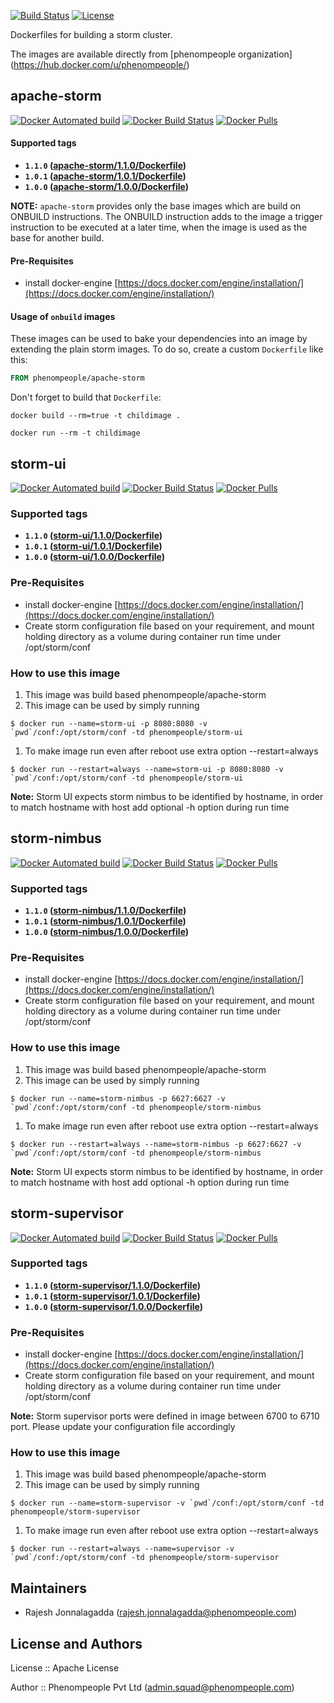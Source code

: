 [![Build Status](https://travis-ci.org/phenompeople/apache-storm.svg?branch=master)](https://travis-ci.org/phenompeople/apache-storm)
[![License](https://img.shields.io/badge/License-Apache%202.0-blue.svg)](https://opensource.org/licenses/Apache-2.0)

Dockerfiles for building a storm cluster.

The images are available directly from [phenompeople organization] (https://hub.docker.com/u/phenompeople/)


## **apache-storm**

[![Docker Automated build](https://img.shields.io/docker/automated/phenompeople/apache-storm.svg?style=plastic)](https://hub.docker.com/r/phenompeople/apache-storm/)
[![Docker Build Status](https://img.shields.io/docker/build/phenompeople/apache-storm.svg?style=plastic)](https://hub.docker.com/r/phenompeople/apache-storm/)
[![Docker Pulls](https://img.shields.io/docker/pulls/phenompeople/apache-storm.svg?style=plastic)](https://hub.docker.com/r/phenompeople/apache-storm/)

#### Supported tags

* **`1.1.0` ([apache-storm/1.1.0/Dockerfile](https://bitbucket.org/phenompeople/apache-storm/src/master/apache-storm/1.1.0/Dockerfile))**
* **`1.0.1` ([apache-storm/1.0.1/Dockerfile](https://bitbucket.org/phenompeople/apache-storm/src/master/apache-storm/1.0.1/Dockerfile))**
* **`1.0.0` ([apache-storm/1.0.0/Dockerfile](https://bitbucket.org/phenompeople/apache-storm/src/master/apache-storm/1.0.0/Dockerfile))**

**NOTE:** `apache-storm` provides only the base images which are build on ONBUILD instructions. The ONBUILD instruction adds to the image a trigger instruction to be executed at a later time, when the image is used as the base for another build.

#### Pre-Requisites

- install docker-engine [https://docs.docker.com/engine/installation/](https://docs.docker.com/engine/installation/)

#### Usage of `onbuild` images

These images can be used to bake your dependencies into an image by extending the plain storm images. To do so, create a custom `Dockerfile` like this:
```dockerfile
FROM phenompeople/apache-storm
```
Don't forget to build that `Dockerfile`:
```
docker build --rm=true -t childimage .
```
```
docker run --rm -t childimage
```

## **storm-ui**

[![Docker Automated build](https://img.shields.io/docker/automated/phenompeople/storm-ui.svg?style=plastic)](https://hub.docker.com/r/phenompeople/storm-ui/)
[![Docker Build Status](https://img.shields.io/docker/build/phenompeople/storm-ui.svg?style=plastic)](https://hub.docker.com/r/phenompeople/storm-ui/)
[![Docker Pulls](https://img.shields.io/docker/pulls/phenompeople/storm-ui.svg?style=plastic)](https://hub.docker.com/r/phenompeople/storm-ui/)

### Supported tags

* **`1.1.0` ([storm-ui/1.1.0/Dockerfile](https://bitbucket.org/phenompeople/apache-storm/src/master/storm-ui/1.1.0))**
* **`1.0.1` ([storm-ui/1.0.1/Dockerfile](https://bitbucket.org/phenompeople/apache-storm/src/master/storm-ui/1.0.1))**
* **`1.0.0` ([storm-ui/1.0.0/Dockerfile](https://bitbucket.org/phenompeople/apache-storm/src/master/storm-ui/1.0.0))**

### Pre-Requisites

- install docker-engine [https://docs.docker.com/engine/installation/](https://docs.docker.com/engine/installation/)
- Create storm configuration file based on your requirement, and mount holding directory as a volume during container run time under /opt/storm/conf
  
### How to use this image 

1. This image was build based phenompeople/apache-storm 
1. This image can be used by simply running 

```$ docker run --name=storm-ui -p 8080:8080 -v `pwd`/conf:/opt/storm/conf -td phenompeople/storm-ui```

1. To make image run even after reboot use extra option --restart=always

```$ docker run --restart=always --name=storm-ui -p 8080:8080 -v `pwd`/conf:/opt/storm/conf -td phenompeople/storm-ui```

**Note:** Storm UI expects storm nimbus to be identified by hostname, in order to match hostname with host add optional -h option during run time     

## **storm-nimbus**

[![Docker Automated build](https://img.shields.io/docker/automated/phenompeople/storm-nimubs.svg?style=plastic)](https://hub.docker.com/r/phenompeople/storm-nimbus/)
[![Docker Build Status](https://img.shields.io/docker/build/phenompeople/storm-nimbus.svg?style=plastic)](https://hub.docker.com/r/phenompeople/storm-nimbus/)
[![Docker Pulls](https://img.shields.io/docker/pulls/phenompeople/storm-nimbus.svg?style=plastic)](https://hub.docker.com/r/phenompeople/storm-nimbus/)

### Supported tags

* **`1.1.0` ([storm-nimbus/1.1.0/Dockerfile](https://bitbucket.org/phenompeople/apache-storm/src/master/storm-nimbus/1.1.0))**
* **`1.0.1` ([storm-nimbus/1.0.1/Dockerfile](https://bitbucket.org/phenompeople/apache-storm/src/master/storm-nimbus/1.0.1))**
* **`1.0.0` ([storm-nimbus/1.0.0/Dockerfile](https://bitbucket.org/phenompeople/apache-storm/src/master/storm-nimbus/1.0.0))**

### Pre-Requisites

- install docker-engine [https://docs.docker.com/engine/installation/](https://docs.docker.com/engine/installation/)
- Create storm configuration file based on your requirement, and mount holding directory as a volume during container run time under /opt/storm/conf
  
### How to use this image 

1. This image was build based phenompeople/apache-storm 
1. This image can be used by simply running 

```$ docker run --name=storm-nimbus -p 6627:6627 -v `pwd`/conf:/opt/storm/conf -td phenompeople/storm-nimbus```

1. To make image run even after reboot use extra option --restart=always

```$ docker run --restart=always --name=storm-nimbus -p 6627:6627 -v `pwd`/conf:/opt/storm/conf -td phenompeople/storm-nimbus```

**Note:** Storm UI expects storm nimbus to be identified by hostname, in order to match hostname with host add optional -h option during run time     

## **storm-supervisor**

[![Docker Automated build](https://img.shields.io/docker/automated/phenompeople/storm-supervisor.svg?style=plastic)](https://hub.docker.com/r/phenompeople/storm-supervisor/)
[![Docker Build Status](https://img.shields.io/docker/build/phenompeople/storm-supervisor.svg?style=plastic)](https://hub.docker.com/r/phenompeople/storm-supervisor/)
[![Docker Pulls](https://img.shields.io/docker/pulls/phenompeople/storm-supervisor.svg?style=plastic)](https://hub.docker.com/r/phenompeople/storm-supervisor/)

### Supported tags

* **`1.1.0` ([storm-supervisor/1.1.0/Dockerfile](https://bitbucket.org/phenompeople/apache-storm/src/master/storm-supervisor/1.1.0))**
* **`1.0.1` ([storm-supervisor/1.0.1/Dockerfile](https://bitbucket.org/phenompeople/apache-storm/src/master/storm-supervisor/1.0.1))**
* **`1.0.0` ([storm-supervisor/1.0.0/Dockerfile](https://bitbucket.org/phenompeople/apache-storm/src/master/storm-supervisor/1.0.0))**

### Pre-Requisites

- install docker-engine [https://docs.docker.com/engine/installation/](https://docs.docker.com/engine/installation/)
- Create storm configuration file based on your requirement, and mount holding directory as a volume during container run time under /opt/storm/conf

**Note:** Storm supervisor ports were defined in image between 6700 to 6710 port. Please update your configuration file accordingly    

### How to use this image 

1. This image was build based phenompeople/apache-storm 
1. This image can be used by simply running 

```$ docker run --name=storm-supervisor -v `pwd`/conf:/opt/storm/conf -td phenompeople/storm-supervisor```

1. To make image run even after reboot use extra option --restart=always

```$ docker run --restart=always --name=supervisor -v `pwd`/conf:/opt/storm/conf -td phenompeople/storm-supervisor```

## Maintainers

* Rajesh Jonnalagadda (<rajesh.jonnalagadda@phenompeople.com>)

## License and Authors

License	::		Apache License

Author		::		Phenompeople Pvt Ltd (<admin.squad@phenompeople.com>)